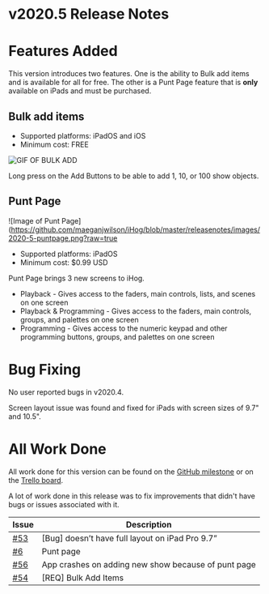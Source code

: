 # v2020.5 Release Notes

# Features Added

This version introduces two features. One is the ability to Bulk add items and is available for all for free. The other is a Punt Page feature that is **only** available on iPads and must be purchased.

## Bulk add items

- Supported platforms: iPadOS and iOS
- Minimum cost: FREE

![GIF OF BULK ADD](https://github.com/maeganjwilson/iHog/blob/master/releasenotes/images/2020-5-bulk-add.gif?raw=true)

Long press on the Add Buttons to be able to add 1, 10, or 100 show objects.

## Punt Page

![Image of Punt Page](https://github.com/maeganjwilson/iHog/blob/master/releasenotes/images/2020-5-puntpage.png?raw=true

- Supported platforms: iPadOS
- Minimum cost: $0.99 USD

Punt Page brings 3 new screens to iHog.

- Playback - Gives access to the faders, main controls, lists, and scenes on one screen
- Playback & Programming - Gives access to the faders, main controls, groups, and palettes on one screen
- Programming - Gives access to the numeric keypad and other programming buttons, groups, and palettes on one screen

# Bug Fixing

No user reported bugs in v2020.4.

Screen layout issue was found and fixed for iPads with screen sizes of 9.7" and 10.5".

# All Work Done

All work done for this version can be found on the [GitHub milestone](https://github.com/maeganjwilson/iHog/milestone/5?closed=1) or on the [Trello board](https://trello.com/b/AB25kAVi/ihog-app).

A lot of work done in this release was to fix improvements that didn't have bugs or issues associated with it.

| Issue | Description |
| --- | --- |
| [\#53](https://github.com/maeganjwilson/iHog/issues/53) | [Bug] doesn’t have full layout on iPad Pro 9.7” |
| [\#6](https://github.com/maeganjwilson/iHog/issues/6) | Punt page |
| [\#56](https://github.com/maeganjwilson/iHog/issues/6) | App crashes on adding new show because of punt page |
| [\#54](https://github.com/maeganjwilson/iHog/issues/54) | [REQ] Bulk Add Items |

